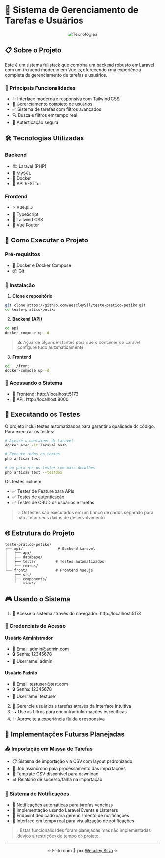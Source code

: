 # 🚀 Sistema de Gerenciamento de Tarefas e Usuários

<div align="center">

![Tecnologias](https://skillicons.dev/icons?i=vue,ts,laravel,docker,mysql,tailwind)

</div>

## 📋 Sobre o Projeto

Este é um sistema fullstack que combina um backend robusto em Laravel com um frontend moderno em Vue.js, oferecendo uma experiência completa de gerenciamento de tarefas e usuários.

### 🎯 Principais Funcionalidades

- ✨ Interface moderna e responsiva com Tailwind CSS
- 👥 Gerenciamento completo de usuários
- ✅ Sistema de tarefas com filtros avançados
- 🔍 Busca e filtros em tempo real
- 🔐 Autenticação segura

## 🛠️ Tecnologias Utilizadas

### Backend

- 🏗️ Laravel (PHP)
- 🎲 MySQL
- 🐳 Docker
- 📝 API RESTful

### Frontend

- ⚡ Vue.js 3
- 📘 TypeScript
- 🎨 Tailwind CSS
- 🔄 Vue Router

## 🚀 Como Executar o Projeto

### Pré-requisitos

- 🐳 Docker e Docker Compose
- 📦 Git

### 🔧 Instalação

1. **Clone o repositório**

```bash
git clone https://github.com/WescleySil/teste-pratico-petiko.git
cd teste-pratico-petiko
```

2. **Backend (API)**

```bash
cd api
docker-compose up -d
```

> ⚠️ Aguarde alguns instantes para que o container do Laravel configure tudo automaticamente

3. **Frontend**

```bash
cd ../front
docker-compose up -d
```

### 📍 Acessando o Sistema

- 🔗 Frontend: http://localhost:5173
- 🔗 API: http://localhost:8000

## 🧪 Executando os Testes

O projeto inclui testes automatizados para garantir a qualidade do código. Para executar os testes:

```bash
# Acesse o container do Laravel
docker exec -it laravel bash

# Execute todos os testes
php artisan test

# ou para ver os testes com mais detalhes
php artisan test --testdox
```

Os testes incluem:
- ✅ Testes de Feature para APIs
- ✅ Testes de autenticação
- ✅ Testes de CRUD de usuários e tarefas

> 💡 Os testes são executados em um banco de dados separado para não afetar seus dados de desenvolvimento

## 🌐 Estrutura do Projeto

```
teste-pratico-petiko/
├── api/                # Backend Laravel
│   ├── app/
│   ├── database/
│   ├── tests/         # Testes automatizados
│   └── routes/
└── front/             # Frontend Vue.js
    ├── src/
    ├── components/
    └── views/
```

## 🎮 Usando o Sistema

1. 🚪 Acesse o sistema através do navegador: http://localhost:5173

### 🔑 Credenciais de Acesso

#### Usuário Administrador

- 📧 Email: admin@admin.com
- 🔒 Senha: 12345678
- 👤 Username: admin

#### Usuário Padrão

- 📧 Email: testuser@test.com
- 🔒 Senha: 12345678
- 👤 Username: testuser

2. 📝 Gerencie usuários e tarefas através da interface intuitiva
3. 🔍 Use os filtros para encontrar informações específicas
4. ✨ Aproveite a experiência fluida e responsiva

## 🚀 Implementações Futuras Planejadas

### 📤 Importação em Massa de Tarefas
- 📋 Sistema de importação via CSV com layout padronizado
- 🔄 Job assíncrono para processamento das importações
- 📝 Template CSV disponível para download
- 📊 Relatório de sucesso/falha na importação

### 🔔 Sistema de Notificações
- 📅 Notificações automáticas para tarefas vencidas
- 🎯 Implementação usando Laravel Events e Listeners
- 📨 Endpoint dedicado para gerenciamento de notificações
- 📱 Interface em tempo real para visualização de notificações

> ℹ️ Estas funcionalidades foram planejadas mas não implementadas devido a restrições de tempo do projeto.

---

<div align="center">

⭐️ Feito com 💙 por [Wescley Silva](https://github.com/WescleySil) ⭐️

</div>
